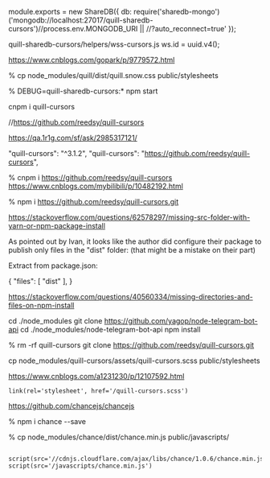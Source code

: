 module.exports = new ShareDB({
  db: require('sharedb-mongo')('mongodb://localhost:27017/quill-sharedb-cursors')//process.env.MONGODB_URI || //?auto_reconnect=true'
});


quill-sharedb-cursors/helpers/wss-cursors.js
ws.id = uuid.v4();


https://www.cnblogs.com/gopark/p/9779572.html


% cp node_modules/quill/dist/quill.snow.css public/stylesheets 


% DEBUG=quill-sharedb-cursors:* npm start

cnpm i quill-cursors

//https://github.com/reedsy/quill-cursors


https://qa.1r1g.com/sf/ask/2985317121/

  "quill-cursors": "^3.1.2",
    "quill-cursors": "https://github.com/reedsy/quill-cursors",


 % cnpm i https://github.com/reedsy/quill-cursors
 https://www.cnblogs.com/mybilibili/p/10482192.html

 % npm i https://github.com/reedsy/quill-cursors.git

 https://stackoverflow.com/questions/62578297/missing-src-folder-with-yarn-or-npm-package-install

 As pointed out by Ivan, it looks like the author did configure their package to publish only files in the "dist" folder: (that might be a mistake on their part)

Extract from package.json:

{
  "files": [
    "dist"
  ],
}


https://stackoverflow.com/questions/40560334/missing-directories-and-files-on-npm-install

cd ./node_modules
git clone https://github.com/yagop/node-telegram-bot-api
cd ./node_modules/node-telegram-bot-api
npm install

% rm -rf quill-cursors 
git clone https://github.com/reedsy/quill-cursors.git


cp node_modules/quill-cursors/assets/quill-cursors.scss public/stylesheets 


https://www.cnblogs.com/a1231230/p/12107592.html

    link(rel='stylesheet', href='/quill-cursors.scss')

 https://github.com/chancejs/chancejs

 % npm i chance --save   

 % cp node_modules/chance/dist/chance.min.js public/javascripts/


     script(src='//cdnjs.cloudflare.com/ajax/libs/chance/1.0.6/chance.min.js')
    script(src='/javascripts/chance.min.js')
    
